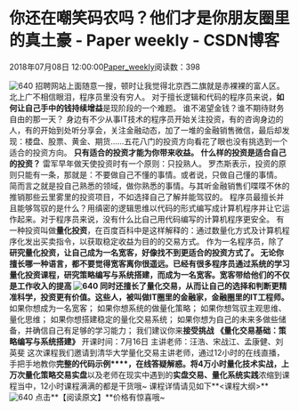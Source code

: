 
# 你还在嘲笑码农吗？他们才是你朋友圈里的真土豪 - Paper weekly - CSDN博客


2018年07月08日 12:00:00[Paper_weekly](https://me.csdn.net/c9Yv2cf9I06K2A9E)阅读数：398


![640](https://ss.csdn.net/p?https://mmbiz.qpic.cn/mmbiz_gif/VBcD02jFhgnLGiaLDYkibg0GHRPvSpoHnweRAZOk41XV13hs1FOmicsyTo4BjKgW3GI0yrd6HianDbE3iayIqmrPESg/640)
招聘网站上面随意一搜，顿时让我觉得北京西二旗就是赤裸裸的富人区。
北上广不相信眼泪，程序员里没有穷人。
对于擅长逻辑和代码的程序员来说，**如何让自己手中的钱持续增益**是现阶段的一个难题。
谁不渴望金钱？谁不期待财务自由的那一天？
身边有不少从事IT技术的程序员开始关注投资，有的咨询身边的人，有的开始到处听分享会，关注金融动态，加了一堆的金融销售微信，最后却发现：楼盘、股票、黄金、期货……五花八门的投资方向看花了眼也没有挑选到一个适合的投资方向。
**只有适合的投资才能为你带来收益。**
**什么样的投资是适合自己的投资？**
雷军早年做天使投资时有一个原则：只投熟人。
罗杰斯表示，投资的原则只能有一条，那就是：不要做自己不懂的事情。或者说，只做自己懂的事情。
简而言之就是投自己熟悉的领域，做你熟悉的事情。与其听金融销售们喋喋不休的推销那些云里雾里的投资项目，不如选择自己了解并能驾驭的。
程序员最擅长并且能够驾驭的是什么？用缜密的逻辑思维以代码的形式编写成计算机程序并让它运作起来。对于程序员来说，没有什么比自己用代码编写的计算机程序更安全。
有一种投资叫做**量化投资**，在百度百科中是这样解释的：通过数量化方式及计算机程序化发出买卖指令，以获取稳定收益为目的的交易方式。
作为一名程序员，除了**研究量化投资，让自己成为一名宽客，**好像找不到更适合的投资方式了。
无论你擅长哪一种语言，都不要觉得宽客离你很遥远。已经有很多程序员通过系统的学习量化投资课程，研究策略编写与系统搭建，而成为一名宽客。宽客带给他们的不仅是工作收入的提高
![640](https://ss.csdn.net/p?https://mmbiz.qpic.cn/mmbiz_png/MOv840XPG5UMbZ5N9DWWLcZ3sE4odZVbP93l6hb80TAUQYRA9BjFyuTFodIwBzUqtEXxSWTghM3TQoA2TEnBGA/640)
同时还擅长了量化交易，从而让自己的选择和判断更精准科学，投资更有价值。这些人，被叫做**IT圈里的金融家，金融圈里的IT工程师。**
如果你想成为一名宽客；
如果你想系统的做量化策略；
如果你想驾驭主观思维、量化思维；
如果你想搭建稳定的量化交易系统；
如果你想为自己的未来多做些储备，并确信自己有足够的学习能力；
我们建议你来**接受挑战**
**《量化交易基础：策略编写与系统搭建》**
开课时间：7月16日
主讲老师：汪浩、宋战江、孟康健、刘英斐
这次课程我们邀请到清华大学量化交易主讲老师，通过12小时的在线直播，手把手地教你**完整的代码示例****，在线答疑解惑。**将**4万小时量化技术实战，上万次量化策略交易实盘**以及老师在现实中遇到的**实盘交易、量化系统实践**浓缩到课程当中，12小时课程满满的都是干货哦~
课程详情请见如下**<课程大纲>**
![640](https://ss.csdn.net/p?https://mmbiz.qpic.cn/mmbiz_png/MOv840XPG5UMbZ5N9DWWLcZ3sE4odZVbCK3DkiaVX3ge7lL1dhepwicJG0ibkOEQeMW0LIO3RXwW9icyNyJZVhNo1g/640)
点击**【阅读原文】**价格有惊喜哦~


